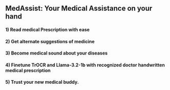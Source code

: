 ## MedAssist: Your Medical Assistance on your hand

#### 1) Read medical Prescription with ease
#### 2) Get alternate suggestions of medicine
#### 3) Become medical sound about your diseases
#### 4) Finetune TrOCR and Llama-3.2-1b with recognized doctor handwritten medical prescription
#### 5) Trust your new medical buddy.
<p><img src="medassist1.jpeg" width="250>
<img src="medassist2.jpeg" width="250>
<img src="medassist3.jpeg" width="250>
<img src="medassist4.jpeg" width="250>
<img src="medassist5.jpeg" width="250>
</p>

